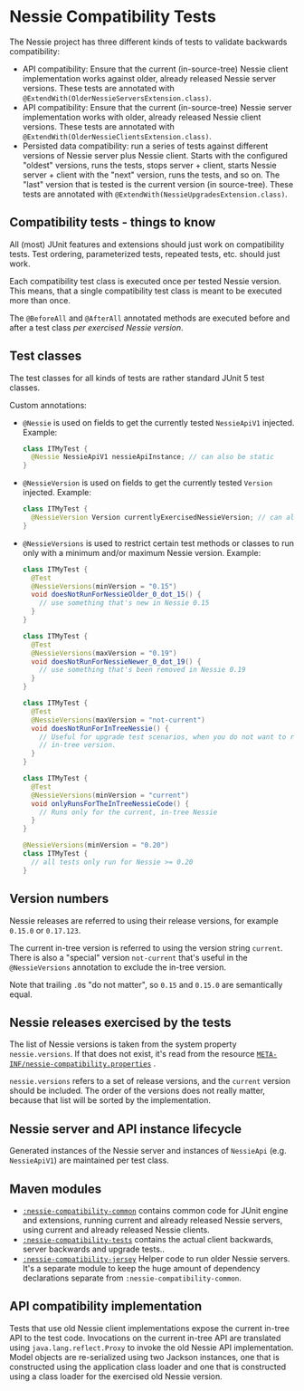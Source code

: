 # Nessie Compatibility Tests

The Nessie project has three different kinds of tests to validate backwards compatibility:

* API compatibility: Ensure that the current (in-source-tree) Nessie client implementation works
  against older, already released Nessie server versions. These tests are annotated with
  `@ExtendWith(OlderNessieServersExtension.class)`.
* API compatibility: Ensure that the current (in-source-tree) Nessie server implementation works
  with older, already released Nessie client versions. These tests are annotated with
  `@ExtendWith(OlderNessieClientsExtension.class)`.
* Persisted data compatibility: run a series of tests against different versions of Nessie server
  plus Nessie client. Starts with the configured "oldest" versions, runs the tests, stops server +
  client, starts Nessie server + client with the "next" version, runs the tests, and so on. The
  "last" version that is tested is the current version (in source-tree). These tests are annotated
  with `@ExtendWith(NessieUpgradesExtension.class)`.

## Compatibility tests - things to know

All (most) JUnit features and extensions should just work on compatibility tests. Test ordering,
parameterized tests, repeated tests, etc. should just work.

Each compatibility test class is executed once per tested Nessie version. This means, that a single
compatibility test class is meant to be executed more than once.

The `@BeforeAll` and `@AfterAll` annotated methods are executed before and after a test class
*per exercised Nessie version*.

## Test classes

The test classes for all kinds of tests are rather standard JUnit 5 test classes.

Custom annotations:

* `@Nessie` is used on fields to get the currently tested `NessieApiV1` injected. Example:
  ```java
  class ITMyTest {
    @Nessie NessieApiV1 nessieApiInstance; // can also be static
  }
  ```
* `@NessieVersion` is used on fields to get the currently tested `Version` injected. Example:
  ```java
  class ITMyTest {
    @NessieVersion Version currentlyExercisedNessieVersion; // can also be static
  }
  ```
* `@NessieVersions` is used to restrict certain test methods or classes to run only with a minimum
  and/or maximum Nessie version. Example:
  ```java
  class ITMyTest {
    @Test
    @NessieVersions(minVersion = "0.15")
    void doesNotRunForNessieOlder_0_dot_15() {
      // use something that's new in Nessie 0.15
    }
  }
  ```
  ```java
  class ITMyTest {
    @Test
    @NessieVersions(maxVersion = "0.19")
    void doesNotRunForNessieNewer_0_dot_19() {
      // use something that's been removed in Nessie 0.19
    }
  }
  ```
  ```java
  class ITMyTest {
    @Test
    @NessieVersions(maxVersion = "not-current")
    void doesNotRunForInTreeNessie() {
      // Useful for upgrade test scenarios, when you do not want to run a test against the current
      // in-tree version.
    }
  }
  ```
  ```java
  class ITMyTest {
    @Test
    @NessieVersions(minVersion = "current")
    void onlyRunsForTheInTreeNessieCode() {
      // Runs only for the current, in-tree Nessie
    }
  }
  ```
  ```java
  @NessieVersions(minVersion = "0.20")
  class ITMyTest {
    // all tests only run for Nessie >= 0.20
  }
  ```

## Version numbers

Nessie releases are referred to using their release versions, for example `0.15.0` or `0.17.123`.

The current in-tree version is referred to using the version string `current`. There is also a
"special" version `not-current` that's useful in the `@NessieVersions` annotation to exclude the
in-tree version.

Note that trailing `.0`s "do not matter", so `0.15` and `0.15.0` are semantically equal.

## Nessie releases exercised by the tests

The list of Nessie versions is taken from the system property `nessie.versions`. If that does not
exist, it's read from the resource
[`META-INF/nessie-compatibility.properties`](compatibility-tests/src/test/resources/META-INF/nessie-compatibility.properties)
.

`nessie.versions` refers to a set of release versions, and the `current` version should be included.
The order of the versions does not really matter, because that list will be sorted by the
implementation.

## Nessie server and API instance lifecycle

Generated instances of the Nessie server and instances of `NessieApi` (e.g. `NessieApiV1`) are
maintained per test class.

## Maven modules

* [`:nessie-compatibility-common`](./common) contains common code for JUnit engine and extensions,
  running current and already released Nessie servers, using current and already released Nessie
  clients.
* [`:nessie-compatibility-tests`](./compatibility-tests) contains the actual client backwards,
  server backwards and upgrade tests..
* [`:nessie-compatibility-jersey`](./jersey) Helper code to run older Nessie servers. It's a
  separate module to keep the huge amount of dependency declarations separate from
  `:nessie-compatibility-common`.

## API compatibility implementation

Tests that use old Nessie client implementations expose the current in-tree API to the test code.
Invocations on the current in-tree API are translated using `java.lang.reflect.Proxy` to invoke the
old Nessie API implementation. Model objects are re-serialized using two Jackson instances, one that
is constructed using the application class loader and one that is constructed using a class loader
for the exercised old Nessie version.
